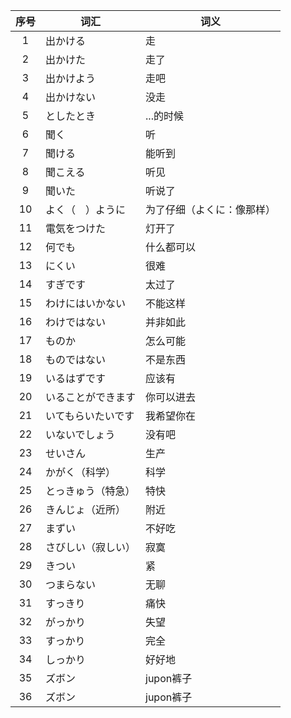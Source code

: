 |  序号   |  词汇   | 词义  |
|  :----:   |  ----  | ----  |
|  1   | 出かける  | 走 |
|  2   | 出かけた | 走了 |
|  3   | 出かけよう | 走吧 |
|  4   | 出かけない | 没走 |
|  5   | としたとき | ...的时候 |
|  6   | 聞く| 听|
|  7  | 聞ける| 能听到|
|  8  | 聞こえる| 听见|
|  9  | 聞いた| 听说了|
|  10 | よく（　）ように| 为了仔细（よくに：像那样）|
|  11 | 電気をつけた| 灯开了|
|  12 | 何でも| 什么都可以|
|  13 | にくい| 很难|
|  14 | すぎです| 太过了|
|  15 | わけにはいかない| 不能这样|
|  16 | わけではない| 并非如此|
|  17 | ものか| 怎么可能|
|  18 | ものではない| 不是东西|
|  19 | いるはずです| 应该有|
|  20 | いることができます| 你可以进去|
|  21 | いてもらいたいです| 我希望你在|
|  22 | いないでしょう| 没有吧|
|  23 | せいさん| 生产|
|  24 | かがく（科学）| 科学|
|  25 | とっきゅう（特急）| 特快|
|  26 | きんじょ（近所）| 附近|
|  27 | まずい| 不好吃|
|  28 | さびしい（寂しい）| 寂寞|
|  29 | きつい| 紧|
|  30 | つまらない| 无聊|
|  31 | すっきり| 痛快|
|  32 | がっかり| 失望|
|  33 | すっかり| 完全|
|  34 | しっかり| 好好地|
|  35 | ズボン| jupon裤子|
|  36 | ズボン| jupon裤子|
